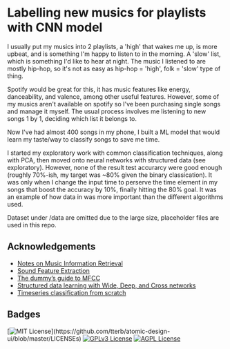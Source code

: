 
# Labelling new musics for playlists with CNN model

I usually put my musics into 2 playlists, a 'high' that wakes me up, is more upbeat, and is something I'm happy to listen to in the morning. A 'slow' list, which is something I'd like to hear at night. The music I listened to are mostly hip-hop, so it's not as easy as hip-hop = 'high', folk = 'slow' type of thing.

Spotify would be great for this, it has music features like energy, danceability, and valence, among other useful features. However, some of my musics aren't available on spotify so I've been purchasing single songs and manage it myself. The usual process involves me listening to new songs 1 by 1, deciding which list it belongs to.

Now I've had almost 400 songs in my phone, I built a ML model that would learn my taste/way to classify songs to save me time.

I started my exploratory work with common classification techniques, along with PCA, then moved onto neural networks with structured data (see exploratory). However, none of the result test accurarcy were good enough (roughly 70%-ish, my target was ~80% given the binary classication). It was only when I change the input time to perserve the time element in my songs that boost the accuracy by 10%, finally hitting the 80% goal. It was an example of how data in was more important than the different algorithms used.

Dataset under /data are omitted due to the large size, placeholder files are used in this repo.

## Acknowledgements

 - [Notes on Music Information Retrieval](https://musicinformationretrieval.com/index.html)
 - [Sound Feature Extraction](https://maelfabien.github.io/machinelearning/Speech9/#)
 - [The dummy’s guide to MFCC](https://medium.com/prathena/the-dummys-guide-to-mfcc-aceab2450fd)
 - [Structured data learning with Wide, Deep, and Cross networks](https://keras.io/examples/structured_data/wide_deep_cross_networks/)
 - [Timeseries classification from scratch](https://keras.io/examples/timeseries/timeseries_classification_from_scratch/)

  
## Badges

[![MIT License](https://img.shields.io/apm/l/atomic-design-ui.svg?)](https://github.com/tterb/atomic-design-ui/blob/master/LICENSEs)
[![GPLv3 License](https://img.shields.io/badge/License-GPL%20v3-yellow.svg)](https://opensource.org/licenses/)
[![AGPL License](https://img.shields.io/badge/license-AGPL-blue.svg)](http://www.gnu.org/licenses/agpl-3.0)

  
